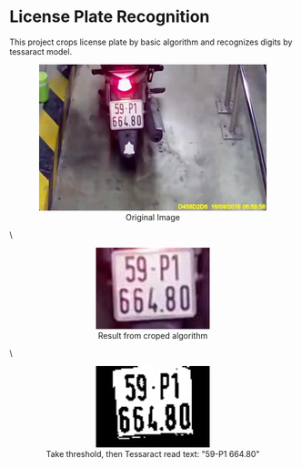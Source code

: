 # License Plate Recognition

This project crops license plate by basic algorithm and recognizes digits by tessaract model.

<center><img src="./data/1.jpg" alt="Fool Kernel" width="400"/><figcaption> Original Image </figcaption></center>

\\
<center><img src="./data/license.jpg" alt="Fool Kernel" width="200"/><figcaption>Result from croped algorithm</figcaption></center>

\\

<center><img src="./data/license_result.jpg" alt="Fool Kernel" width="200"/><figcaption>Take threshold, then Tessaract read text: "59-P1 664.80"</figcaption></center>

